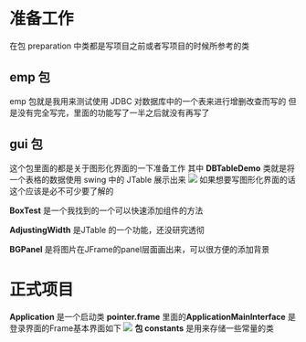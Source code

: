 # 准备工作
在包 preparation 中类都是写项目之前或者写项目的时候所参考的类
## emp 包
emp 包就是我用来测试使用 JDBC 对数据库中的一个表来进行增删改查而写的
但是没有完全写完，里面的功能写了一半之后就没有再写了
## gui 包
这个包里面的都是关于图形化界面的一下准备工作
其中 **DBTableDemo** 类就是将一个表格的数据使用 swing 中的 JTable 展示出来
![](https://picgo-1314080015.cos.ap-nanjing.myqcloud.com/PIctures/202309052020214.png)
如果想要写图形化界面的话这个应该是必不可少要了解的

**BoxTest** 是一个我找到的一个可以快速添加组件的方法

**AdjustingWidth** 是JTable 的一个功能，还没研究透彻

**BGPanel** 是将图片在JFrame的panel层面画出来，可以很方便的添加背景

# 正式项目
**Application** 是一个启动类
**pointer.frame** 里面的**ApplicationMainInterface** 是登录界面的Frame基本界面如下
![](https://picgo-1314080015.cos.ap-nanjing.myqcloud.com/PIctures/202309052025103.png)
**包 constants** 是用来存储一些常量的类